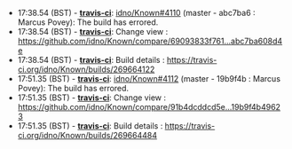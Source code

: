 * <a id="17:38.54">17:38.54 (BST)</a> - __[travis-ci](https://github.com/travis-ci)__: <a href="https://github.com/idno/Known/issues/4110">idno/Known#4110</a> (master - abc7ba6 : Marcus Povey): The build has errored.
* <a id="17:38.54">17:38.54 (BST)</a> - __[travis-ci](https://github.com/travis-ci)__: Change view : https://github.com/idno/Known/compare/69093833f761...abc7ba608d4e
* <a id="17:38.54">17:38.54 (BST)</a> - __[travis-ci](https://github.com/travis-ci)__: Build details : https://travis-ci.org/idno/Known/builds/269664122
* <a id="17:51.35">17:51.35 (BST)</a> - __[travis-ci](https://github.com/travis-ci)__: <a href="https://github.com/idno/Known/issues/4112">idno/Known#4112</a> (master - 19b9f4b : Marcus Povey): The build has errored.
* <a id="17:51.35">17:51.35 (BST)</a> - __[travis-ci](https://github.com/travis-ci)__: Change view : https://github.com/idno/Known/compare/91b4dcddcd5e...19b9f4b49623
* <a id="17:51.35">17:51.35 (BST)</a> - __[travis-ci](https://github.com/travis-ci)__: Build details : https://travis-ci.org/idno/Known/builds/269664484
